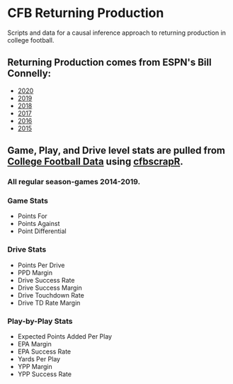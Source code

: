 # CFB Returning Production

Scripts and data for a causal inference approach to returning production in college football.

## Returning Production comes from ESPN's Bill Connelly: 
* [2020](https://www.espn.com/college-football/story/_/id/28649423/college-football-teams-most-returning-production-2020)
* [2019](https://www.sbnation.com/college-football/2019/1/31/18204093/2019-ncaa-football-returning-starters-experience)
* [2018](https://www.sbnation.com/college-football/2018/1/31/16950222/2018-ncaa-football-returning-starters-experience)
* [2017](https://www.sbnation.com/college-football/2017/1/31/14451014/2017-ncaa-football-returning-starters-experience-oregon-tcu-texas)
* [2016](https://www.sbnation.com/college-football/2016/8/25/12638526/2016-ncaa-football-returning-starters-experience-lsu-louisville-ohio-state)
* [2015](https://www.footballstudyhall.com/2015/9/4/9254347/a-better-way-to-measure-returning-experience_ga=2.91425370.1909192888.1588967835-128753619.1578413763)

## Game, Play, and Drive level stats are pulled from [College Football Data](https://collegefootballdata.com/) using [cfbscrapR](https://github.com/meysubb/cfbscrapR).

### All regular season-games 2014-2019.

### Game Stats
* Points For
* Points Against
* Point Differential

### Drive Stats

* Points Per Drive
* PPD Margin
* Drive Success Rate
* Drive Success Margin
* Drive Touchdown Rate
* Drive TD Rate Margin

### Play-by-Play Stats

* Expected Points Added Per Play
* EPA Margin
* EPA Success Rate
* Yards Per Play
* YPP Margin
* YPP Success Rate

